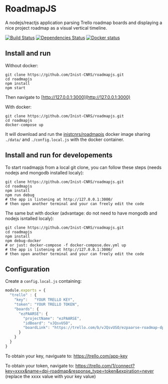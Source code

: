 # RoadmapJS

A nodejs/reactjs application parsing Trello roadmap boards and displaying a nice project roadmap as a visual vertical timeline.


[![Build Status](https://travis-ci.org/Inist-CNRS/roadmapjs.svg?branch=master)](https://travis-ci.org/Inist-CNRS/roadmapjs)
[![Dependencies Status](https://david-dm.org/Inist-CNRS/roadmapjs.png)](https://david-dm.org/Inist-CNRS/roadmapjs)
[![Docker status](http://dockeri.co/image/inistcnrs/roadmapjs)](https://hub.docker.com/r/inistcnrs/roadmapjs/)

## Install and run

Without docker:

```shell
git clone https://github.com/Inist-CNRS/roadmapjs.git
cd roadmapjs
npm install
npm start
```

Then navigate to [http://127.0.0.1:3000](http://127.0.0.1:3000)

With docker:
```shell
git clone https://github.com/Inist-CNRS/roadmapjs.git
cd roadmapjs
docker-compose up
```

It will download and run the [inistcnrs/roadmapjs](https://hub.docker.com/r/inistcnrs/roadmapjs/) docker image sharing ``./data/`` and ``./config.local.js`` with the docker container.

## Install and run for developements

To start roadmapjs from a local git clone, you can follow these steps (needs nodejs and mongodb installed localy):
```shell
git clone https://github.com/Inist-CNRS/roadmapjs.git
cd roadmapjs
npm install
npm run debug
# the app is listening at http://127.0.0.1:3000/
# then open another terminal and your can freely edit the code
```

The same but with docker (advantage: do not need to have mongodb and nodejs isntalled localy):
```shell
git clone https://github.com/Inist-CNRS/roadmapjs.git
cd roadmapjs
npm install
npm debug-docker
# or just: docker-compose -f docker-compose.dev.yml up
# the app is listening at http://127.0.0.1:3000/
# then open another terminal and your can freely edit the code
```

## Configuration

Create a ``config.local.js`` containing:

```javascript
module.exports = {
  "trello" : {
    "key":   "YOUR TRELLO KEY",
    "token": "YOUR TRELLO TOKEN",
    "boards": {
      "ezPAARSE": {
        "projectName": "ezPAARSE",
        "idBoard": "vJQsvUSO",
        "boardLink": "https://trello.com/b/vJQsvUSO/ezpaarse-roadmap-dpi"
      }
    }
  }
}
```

To obtain your key, naviguate to:
https://trello.com/app-key

To obtain your token, navigate to:
https://trello.com/1/connect?key=xxxx&name=dpi-roadmap&response_type=token&expiration=never
(replace the xxxx value with your key value)
